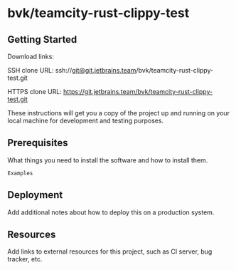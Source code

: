 # bvk/teamcity-rust-clippy-test



## Getting Started

Download links:

SSH clone URL: ssh://git@git.jetbrains.team/bvk/teamcity-rust-clippy-test.git

HTTPS clone URL: https://git.jetbrains.team/bvk/teamcity-rust-clippy-test.git



These instructions will get you a copy of the project up and running on your local machine for development and testing purposes.

## Prerequisites

What things you need to install the software and how to install them.

```
Examples
```

## Deployment

Add additional notes about how to deploy this on a production system.

## Resources

Add links to external resources for this project, such as CI server, bug tracker, etc.
